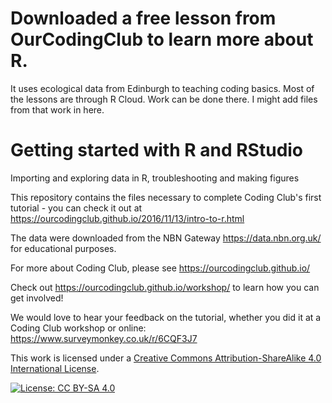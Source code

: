 # Downloaded a free lesson from OurCodingClub to learn more about R. 
It uses ecological data from Edinburgh to teaching coding basics. 
Most of the lessons are through R Cloud. Work can be done there. I might add files from that work in here. 

# Getting started with R and RStudio
Importing and exploring data in R, troubleshooting and making figures

This repository contains the files necessary to complete Coding Club's first tutorial - you can check it out at https://ourcodingclub.github.io/2016/11/13/intro-to-r.html

The data were downloaded from the NBN Gateway https://data.nbn.org.uk/ for educational purposes.

For more about Coding Club, please see https://ourcodingclub.github.io/

Check out https://ourcodingclub.github.io/workshop/ to learn how you can get involved!

We would love to hear your feedback on the tutorial, whether you did it at a Coding Club workshop or online: 
https://www.surveymonkey.co.uk/r/6CQF3J7

This work is licensed under a [Creative Commons Attribution-ShareAlike 4.0 International License](https://creativecommons.org/licenses/by-sa/4.0/).

[![License: CC BY-SA 4.0](https://licensebuttons.net/l/by-sa/4.0/80x15.png)](https://creativecommons.org/licenses/by-sa/4.0/)
